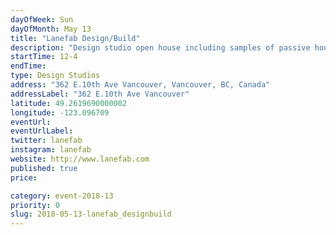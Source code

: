 ```yaml
---
dayOfWeek: Sun
dayOfMonth: May 13
title: "Lanefab Design/Build"
description: "Design studio open house including samples of passive house windows and doors.<br> Lanefab is an integrated design/build company that crafts custom homes and infill mini-homes (or “laneway houses”) with design quality & energy efficiency as core values. <br> <br> "
startTime: 12-4
endTime: 
type: Design Studios
address: "362 E.10th Ave Vancouver, Vancouver, BC, Canada"
addressLabel: "362 E.10th Ave Vancouver"
latitude: 49.2619690000002
longitude: -123.096709
eventUrl: 
eventUrlLabel: 
twitter: lanefab
instagram: lanefab
website: http://www.lanefab.com
published: true
price: 

category: event-2018-13
priority: 0
slug: 2018-05-13-lanefab_designbuild
---
```

